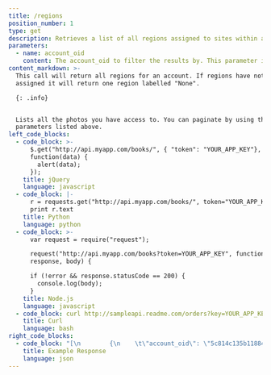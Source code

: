 ```yaml
---
title: /regions
position_number: 1
type: get
description: Retrieves a list of all regions assigned to sites within an account.
parameters:
  - name: account_oid
    content: The account_oid to filter the results by. This parameter is optional.
content_markdown: >-
  This call will return all regions for an account. If regions have not been
  assigned it will return one region labelled "None".

  {: .info}


  Lists all the photos you have access to. You can paginate by using the
  parameters listed above.
left_code_blocks:
  - code_block: >-
      $.get("http://api.myapp.com/books/", { "token": "YOUR_APP_KEY"},
      function(data) {
        alert(data);
      });
    title: jQuery
    language: javascript
  - code_block: |-
      r = requests.get("http://api.myapp.com/books/", token="YOUR_APP_KEY")
      print r.text
    title: Python
    language: python
  - code_block: >-
      var request = require("request");

      request("http://api.myapp.com/books?token=YOUR_APP_KEY", function (error,
      response, body) {

      if (!error && response.statusCode == 200) {
        console.log(body);
      }
    title: Node.js
    language: javascript
  - code_block: curl http://sampleapi.readme.com/orders?key=YOUR_APP_KEY
    title: Curl
    language: bash
right_code_blocks:
  - code_block: "[\n        {\n    \t\"account_oid\": \"5c814c135b11884e70e8643c\",\n    \t\"region_desc\": \"Example Description 1\",\n    \t\"region_info\": \"Example Info 1\",\n\t    \"region_name\": \"Example Name 1\",\n\t    \"region_oid\": \"6g814c159doe884e70e8643c \",\n\t    \"site_count\": 100\n        },\n        {\n    \t\"account_oid\": \"5c814c135b11884e70e8643c\",\n    \t\"region_desc\": \"Example Description 2\",\n    \t\"region_info\": \"Example Info 2\",\n\t    \"region_name\": \"Example Name 2\",\n\t    \"region_oid\": \"6g814c159doe884e70e8643c \",\n\t    \"site_count\": 60\n        },\n        ...\n\n]"
    title: Example Response
    language: json
---
```

